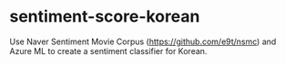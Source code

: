 # sentiment-score-korean
Use Naver Sentiment Movie Corpus (https://github.com/e9t/nsmc) and Azure ML to create a sentiment classifier for Korean.

